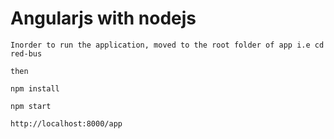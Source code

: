 # Angularjs with nodejs

    Inorder to run the application, moved to the root folder of app i.e cd red-bus
    
    then
    
    npm install
    
    npm start
    
    http://localhost:8000/app